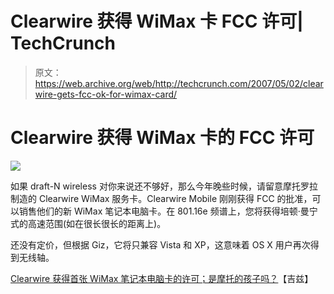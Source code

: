 # Clearwire 获得 WiMax 卡 FCC 许可| TechCrunch

> 原文：<https://web.archive.org/web/http://techcrunch.com/2007/05/02/clearwire-gets-fcc-ok-for-wimax-card/>

# Clearwire 获得 WiMax 卡的 FCC 许可

![](img/3190ae7a542968b301c70fe60293e94a.png)

如果 draft-N wireless 对你来说还不够好，那么今年晚些时候，请留意摩托罗拉制造的 Clearwire WiMax 服务卡。Clearwire Mobile 刚刚获得 FCC 的批准，可以销售他们的新 WiMax 笔记本电脑卡。在 801.16e 频谱上，您将获得培顿·曼宁式的高速范围(如在很长很长的距离上)。

还没有定价，但根据 Giz，它将只兼容 Vista 和 XP，这意味着 OS X 用户再次得到无线轴。

[Clearwire 获得首张 WiMax 笔记本电脑卡的许可；是摩托的孩子吗？](https://web.archive.org/web/20130628193522/http://gizmodo.com/gadgets/wimax-for-your-lappy/clearwire-cleared-for-first-wimax-laptop-card-is-it-motos-baby-257052.php)【吉兹】